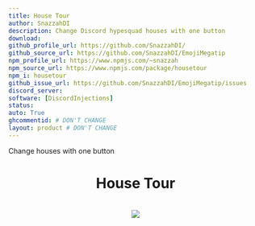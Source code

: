 ```yaml
---
title: House Tour
author: SnazzahDI
description: Change Discord hypesquad houses with one button
download:
github_profile_url: https://github.com/SnazzahDI/
github_source_url: https://github.com/SnazzahDI/EmojiMegatip
npm_profile_url: https://www.npmjs.com/~snazzah
npm_source_url: https://www.npmjs.com/package/housetour
npm_i: housetour
github_issue_url: https://github.com/SnazzahDI/EmojiMegatip/issues
discord_server:
software: [DiscordInjections]
status:
auto: True
ghcommentid: # DON'T CHANGE
layout: product # DON'T CHANGE
---
```

Change houses with one button
<div align="center">
  <h1>House Tour</h1>
  <br>
  <img src="https://i.imgur.com/2QbY6pe.png">
</div>